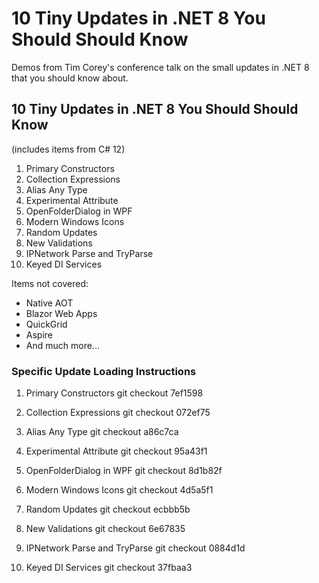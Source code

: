 # 10 Tiny Updates in .NET 8 You Should Should Know
Demos from Tim Corey's conference talk on the small updates in .NET 8 that you should know about.

## 10 Tiny Updates in .NET 8 You Should Should Know
(includes items from C# 12)
 1. Primary Constructors
 2. Collection Expressions
 3. Alias Any Type
 4. Experimental Attribute
 5. OpenFolderDialog in WPF
 6. Modern Windows Icons
 7. Random Updates
 8. New Validations
 9. IPNetwork Parse and TryParse
 10. Keyed DI Services

Items not covered:
 * Native AOT
 * Blazor Web Apps
 * QuickGrid
 * Aspire
 * And much more...

### Specific Update Loading Instructions
1. Primary Constructors
git checkout 7ef1598

2. Collection Expressions
git checkout 072ef75

3. Alias Any Type
git checkout a86c7ca

4. Experimental Attribute
git checkout 95a43f1

5. OpenFolderDialog in WPF
git checkout 8d1b82f

6. Modern Windows Icons
git checkout 4d5a5f1

7. Random Updates
git checkout ecbbb5b

8. New Validations
git checkout 6e67835

9. IPNetwork Parse and TryParse
git checkout 0884d1d

10. Keyed DI Services
git checkout 37fbaa3
